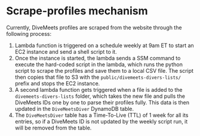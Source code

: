 # Scrape-profiles mechanism

Currently, DiveMeets profiles are scraped from the website through the following process:

1. Lambda function is triggered on a schedule weekly at 9am ET to start an EC2 instance and send a shell script to it.
2. Once the instance is started, the lambda sends a SSM command to execute the hard-coded script in the lambda, which runs the python script to scrape the profiles and save them to a local CSV file. The script then copies that file to S3 with the `public/divemeets-divers-lists/` prefix and stops the EC2 instance.
3. A second lambda function gets triggered when a file is added to the `divemeets-divers-lists` folder, which takes the new file and pulls the DiveMeets IDs one by one to parse their profiles fully. This data is then updated in the `DiveMeetsDiver` DynamoDB table.
4. The `DiveMeetsDiver` table has a Time-To-Live (TTL) of 1 week for all its entries, so if a DiveMeets ID is not updated by the weekly script run, it will be removed from the table.
